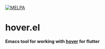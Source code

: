 [![MELPA](https://melpa.org/packages/hover-badge.svg)](https://melpa.org/#/hover)

# hover.el

__Emacs tool for working with [hover](https://github.com/go-flutter-desktop/hover) for flutter__


